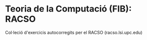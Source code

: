 # Teoria de la Computació (FIB): RACSO
Col·leció d'exercicis autocorregits per el RACSO (racso.lsi.upc.edu)

